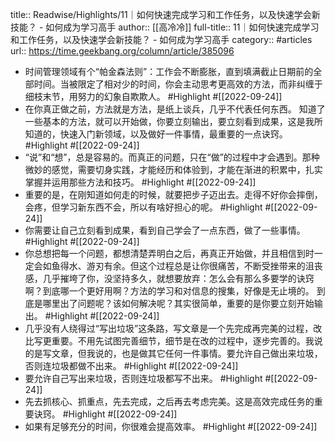 title:: Readwise/Highlights/11｜如何快速完成学习和工作任务，以及快速学会新技能？ - 如何成为学习高手
author:: [[高冷冷]]
full-title:: 11｜如何快速完成学习和工作任务，以及快速学会新技能？ - 如何成为学习高手
category:: #articles
url:: https://time.geekbang.org/column/article/385096
- 时间管理领域有个“帕金森法则”：工作会不断膨胀，直到填满截止日期前的全部时间。当被限定了相对少的时间，你会主动思考更高效的方法，而非纠缠于细枝末节，用努力的幻象自欺欺人。 #Highlight #[[2022-09-24]]
- 在你真正做之前，方法就是方法，是纸上谈兵，几乎不代表任何东西。
  知道了一些基本的方法，就可以开始做，你要立刻输出，要立刻看到成果，这是我所知道的，快速入门新领域，以及做好一件事情，最重要的一点诀窍。 #Highlight #[[2022-09-24]]
- “说”和“想”，总是容易的。而真正的问题，只在“做”的过程中才会遇到。那种微妙的感觉，需要切身实践，才能经历和体验到，才能在渐进的积累中，扎实掌握并运用那些方法和技巧。 #Highlight #[[2022-09-24]]
- 重要的是，在刚知道如何走的时候，就要把步子迈出去。走得不好你会摔倒，会疼，但学习新东西不会，所以有啥好担心的呢。 #Highlight #[[2022-09-24]]
- 你需要让自己立刻看到成果，看到自己学会了一点东西，做了一些事情。 #Highlight #[[2022-09-24]]
- 你总想把每一个问题，都想清楚弄明白之后，再真正开始做，并且相信到时一定会如鱼得水、游刃有余。但这个过程总是让你很痛苦，不断受挫带来的沮丧感，几乎摧垮了你，没坚持多久，就想要放弃：怎么会有那么多要学的诀窍啊？到底哪一个更好用啊？方法的学习和对信息的搜集，好像是无止境的。
  到底是哪里出了问题呢？该如何解决呢？其实很简单，重要的是你要立刻开始输出。 #Highlight #[[2022-09-24]]
- 几乎没有人绕得过“写出垃圾”这条路，写文章是一个先完成再完美的过程，改比写更重要。不用先试图完善细节，细节是在改的过程中，逐步完善的。我说的是写文章，但我说的，也是做其它任何一件事情。要允许自己做出来垃圾，否则连垃圾都做不出来。 #Highlight #[[2022-09-24]]
- 要允许自己写出来垃圾，否则连垃圾都写不出来。 #Highlight #[[2022-09-24]]
- 先去抓核心、抓重点，先去完成，之后再去考虑完美。这是高效完成任务的重要诀窍。 #Highlight #[[2022-09-24]]
- 如果有足够充分的时间，你很难会提高效率。 #Highlight #[[2022-09-24]]